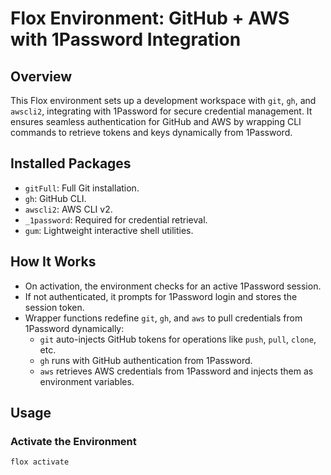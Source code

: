 # Flox Environment: GitHub + AWS with 1Password Integration

## Overview

This Flox environment sets up a development workspace with `git`, `gh`, and `awscli2`, integrating with 1Password for secure credential management. It ensures seamless authentication for GitHub and AWS by wrapping CLI commands to retrieve tokens and keys dynamically from 1Password.

## Installed Packages

- `gitFull`: Full Git installation.
- `gh`: GitHub CLI.
- `awscli2`: AWS CLI v2.
- `_1password`: Required for credential retrieval.
- `gum`: Lightweight interactive shell utilities.

## How It Works

- On activation, the environment checks for an active 1Password session.
- If not authenticated, it prompts for 1Password login and stores the session token.
- Wrapper functions redefine `git`, `gh`, and `aws` to pull credentials from 1Password dynamically:
  - `git` auto-injects GitHub tokens for operations like `push`, `pull`, `clone`, etc.
  - `gh` runs with GitHub authentication from 1Password.
  - `aws` retrieves AWS credentials from 1Password and injects them as environment variables.

## Usage

### Activate the Environment

```
flox activate
```

